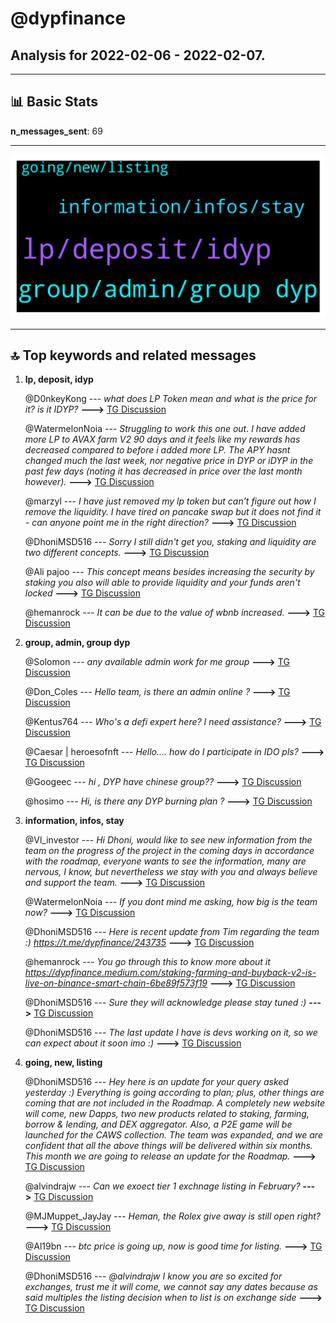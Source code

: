 # **@dypfinance**
 ## Analysis for **2022-02-06** - **2022-02-07**.

---

## 📊 **Basic Stats**

**n_messages_sent**: 69

---
![wordcloud](dypfinance_1Days_wordcloud.png)

---


## 🔝 **Top keywords and related messages**

1. **lp, deposit, idyp**

    @D0nkeyKong --- *what does LP Token mean and what is the price for it? is it IDYP?* **--->** [TG Discussion](https://t.me/dypfinance/245115)

    @WatermelonNoia --- *Struggling to work this one out. I have added more LP to AVAX farm V2 90 days and it feels like my rewards has decreased compared to before i added more LP. The APY hasnt changed much the last week, nor negative price in DYP or iDYP in the past few days (noting it has decreased in price over the last month however).* **--->** [TG Discussion](https://t.me/dypfinance/245193)

    @marzyl --- *I have just removed my lp token but can’t figure out how I remove the liquidity. I have tired on pancake swap but it does not find it - can anyone point me in the right direction?* **--->** [TG Discussion](https://t.me/dypfinance/245283)

    @DhoniMSD516 --- *Sorry I still didn't get you, staking and liquidity are two different concepts.* **--->** [TG Discussion](https://t.me/dypfinance/245242)

    @Ali pajoo --- *This concept means besides increasing the security by staking you also will able to provide liquidity and your funds aren't locked* **--->** [TG Discussion](https://t.me/dypfinance/245240)

    @hemanrock --- *It can be due to the value of wbnb increased.* **--->** [TG Discussion](https://t.me/dypfinance/244983)

2. **group, admin, group dyp**

    @Solomon --- *any  available admin work for me group* **--->** [TG Discussion](https://t.me/dypfinance/245113)

    @Don_Coles --- *Hello team, is there an admin online ?* **--->** [TG Discussion](https://t.me/dypfinance/245214)

    @Kentus764 --- *Who's a defi expert here? I need assistance?* **--->** [TG Discussion](https://t.me/dypfinance/245036)

    @Caesar | heroesofnft --- *Hello.... how do I participate in IDO pls?* **--->** [TG Discussion](https://t.me/dypfinance/244997)

    @Googeec --- *hi , DYP have chinese group??* **--->** [TG Discussion](https://t.me/dypfinance/245246)

    @hosimo --- *Hi, is there any DYP burning plan ?* **--->** [TG Discussion](https://t.me/dypfinance/245080)

3. **information, infos, stay**

    @Vl_investor --- *Hi Dhoni, would like to see new information from the team on the progress of the project in the coming days in accordance with the roadmap, everyone wants to see the information, many are nervous, I know, but nevertheless we stay with you and always believe and support the team.* **--->** [TG Discussion](https://t.me/dypfinance/245052)

    @WatermelonNoia --- *If you dont mind me asking, how big is the team now?* **--->** [TG Discussion](https://t.me/dypfinance/245205)

    @DhoniMSD516 --- *Here is recent update from Tim regarding the team :) https://t.me/dypfinance/243735* **--->** [TG Discussion](https://t.me/dypfinance/245207)

    @hemanrock --- *You go through this to know more about it https://dypfinance.medium.com/staking-farming-and-buyback-v2-is-live-on-binance-smart-chain-6be89f573f19* **--->** [TG Discussion](https://t.me/dypfinance/245120)

    @DhoniMSD516 --- *Sure they will acknowledge please stay tuned :)* **--->** [TG Discussion](https://t.me/dypfinance/245241)

    @DhoniMSD516 --- *The last update I have is devs working on it, so we can expect about it soon imo :)* **--->** [TG Discussion](https://t.me/dypfinance/245202)

4. **going, new, listing**

    @DhoniMSD516 --- *Hey here is an update for your query asked yesterday :)  Everything is going according to plan; plus, other things are coming that are not included in the Roadmap. A completely new website will come, new Dapps, two new products related to staking, farming, borrow & lending, and DEX aggregator. Also, a P2E game will be launched for the CAWS collection. The team was expanded, and we are confident that all the above things will be delivered within six months. This month we are going to release an update for the Roadmap.* **--->** [TG Discussion](https://t.me/dypfinance/245275)

    @alvindrajw --- *Can we exoect tier 1 exchnage listing in February?* **--->** [TG Discussion](https://t.me/dypfinance/245066)

    @MJMuppet_JayJay --- *Heman, the Rolex give away is still open right?* **--->** [TG Discussion](https://t.me/dypfinance/244987)

    @Al19bn --- *btc price is going up,  now is good time for listing.* **--->** [TG Discussion](https://t.me/dypfinance/245286)

    @DhoniMSD516 --- *@alvindrajw I know you are so excited for exchanges, trust me it will come, we cannot say any dates because as said multiples the listing decision when to list is on exchange side* **--->** [TG Discussion](https://t.me/dypfinance/245068)

